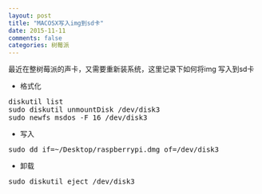 ```yaml
---
layout: post
title: "MACOSX写入img到sd卡"
date: 2015-11-11
comments: false
categories: 树莓派
---
```


最近在整树莓派的声卡，又需要重新装系统，这里记录下如何将img 写入到sd卡

* 格式化
<pre>
diskutil list
sudo diskutil unmountDisk /dev/disk3
sudo newfs_msdos -F 16 /dev/disk3
</pre>
* 写入
<pre>
sudo dd if=~/Desktop/raspberrypi.dmg of=/dev/disk3
</pre>

* 卸载
<pre>
sudo diskutil eject /dev/disk3
</pre>
